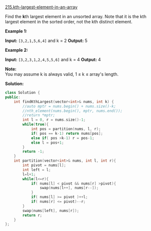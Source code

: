 [215.kth-largest-element-in-an-array](https://leetcode.com/problems/kth-largest-element-in-an-array/)  

Find the **k**th largest element in an unsorted array. Note that it is the kth largest element in the sorted order, not the kth distinct element.

**Example 1:**

**Input:** `[3,2,1,5,6,4]` and k = 2
**Output:** 5

**Example 2:**

**Input:** `[3,2,3,1,2,4,5,5,6]` and k = 4
**Output:** 4

**Note:**  
You may assume k is always valid, 1 ≤ k ≤ array's length.  



**Solution:**  

```cpp
class Solution {
public:
    int findKthLargest(vector<int>& nums, int k) {
        //auto mptr = nums.begin() + nums.size()-k;
        //nth_element(nums.begin(), mptr, nums.end());
        //return *mptr;
        int l = 0, r = nums.size()-1;
        while(true){
            int pos = partition(nums, l, r);
            if( pos == k-1) return nums[pos];
            else if( pos >k-1) r = pos-1;
            else l = pos+1;
        }
        return -1;
    }
    int partition(vector<int>& nums, int l, int r){
        int pivot = nums[l];
        int left = l;
        l=l+1;
        while(l<=r){
            if( nums[l] < pivot && nums[r] >pivot){
                swap(nums[l++], nums[r--]);
            }
            if( nums[l] >= pivot )++l;
            if( nums[r] <= pivot)--r;
        }
        swap(nums[left], nums[r]);
        return r;
    }
};
```
      